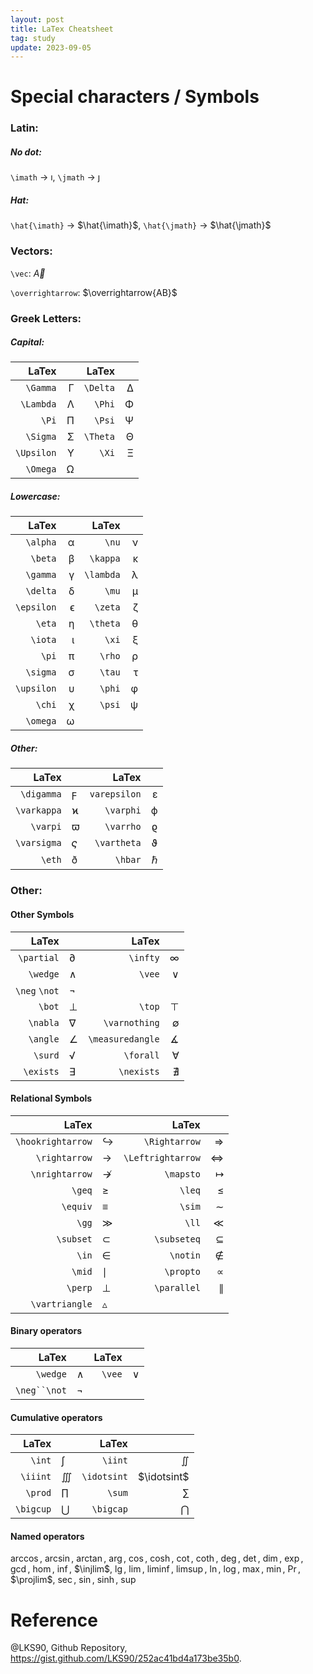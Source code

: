 ```yaml
---
layout: post
title: LaTex Cheatsheet
tag: study
update: 2023-09-05
---
```


Special characters / Symbols
============================
### Latin:
##### No dot:  
`\imath` $\rightarrow$ $\imath$,
`\jmath` $\rightarrow$ $\jmath$

##### Hat:  
`\hat{\imath}`  $\rightarrow$ $\hat{\imath}$,
`\hat{\jmath}`  $\rightarrow$ $\hat{\jmath}$

### Vectors:

`\vec`: $\vec{A}$

`\overrightarrow`: $\overrightarrow{AB}$

### Greek Letters:
##### Capital:

|      LaTex |      |    LaTex |      |
| ---------: | ---: | -------: | ---: |
|   `\Gamma` |    Γ | `\Delta` |    ∆ |
|  `\Lambda` |    Λ |   `\Phi` |    Φ |
|      `\Pi` |    Π |   `\Psi` |    Ψ |
|   `\Sigma` |    Σ | `\Theta` |    Θ |
| `\Upsilon` |    Υ |    `\Xi` |    Ξ |
|   `\Omega` |    Ω |          |      |

##### Lowercase:

|      LaTex |      |     LaTex |      |
| ---------: | ---: | --------: | ---: |
|   `\alpha` |    α |     `\nu` |    ν |
|    `\beta` |    β |  `\kappa` |    κ |
|   `\gamma` |    γ | `\lambda` |    λ |
|   `\delta` |    δ |     `\mu` |    µ |
| `\epsilon` |    ϵ |   `\zeta` |    ζ |
|     `\eta` |    η |  `\theta` |    θ |
|    `\iota` |    ι |     `\xi` |    ξ |
|      `\pi` |    π |    `\rho` |    ρ |
|   `\sigma` |    σ |    `\tau` |    τ |
| `\upsilon` |    υ |    `\phi` |    φ |
|     `\chi` |    χ |    `\psi` |    ψ |
|   `\omega` |    ω |           |      |

##### Other:

|       LaTex |             |        LaTex |         |
| ----------: | ----------- | -----------: | ------: |
|  `\digamma` | ϝ           | `varepsilon` |       ε |
| `\varkappa` | ϰ           |    `\varphi` |       ϕ |
|    `\varpi` | $\varpi$    |    `\varrho` |       ϱ |
| `\varsigma` | $\varsigma$ |  `\vartheta` |       ϑ |
|      `\eth` | ð           |      `\hbar` | $\hbar$ |

### Other:
#### Other Symbols

|         LaTex |      |            LaTex |      |
| ------------: | ---- | ---------------: | ---: |
|    `\partial` | ∂    |         `\infty` |    ∞ |
|      `\wedge` | ∧    |           `\vee` |    ∨ |
| `\neg` `\not` | ¬    |                  |      |
|        `\bot` | ⊥    |           `\top` |    ⊤ |
|      `\nabla` | ∇    |    `\varnothing` |    ∅ |
|      `\angle` | ∠    | `\measuredangle` |    ∡ |
|       `\surd` | √    |        `\forall` |    ∀ |
|     `\exists` | ∃    |       `\nexists` |    ∄ |

#### Relational Symbols

|             LaTex |                |             LaTex |             |
| ----------------: | -------------- | ----------------: | ----------: |
| `\hookrightarrow` | ↪              |     `\Rightarrow` |           ⇒ |
|     `\rightarrow` | →              | `\Leftrightarrow` |           ⇔ |
|    `\nrightarrow` | ↛              |         `\mapsto` |   $\mapsto$ |
|            `\geq` | ≥              |            `\leq` |           ≤ |
|          `\equiv` | ≡              |            `\sim` |           ∼ |
|             `\gg` | ≫              |             `\ll` |           ≪ |
|         `\subset` | ⊂              |       `\subseteq` |           ⊆ |
|             `\in` | ∈              |          `\notin` |           ∉ |
|            `\mid` | $\mid$         |         `\propto` |           ∝ |
|           `\perp` | ⊥              |       `\parallel` | $\parallel$ |
|    `\vartriangle` | $\vartriangle$ |                   |             |

#### Binary operators

|        LaTex |      |  LaTex |      |
| -----------: | ---- | -----: | ---: |
|     `\wedge` | ∧    | `\vee` |    ∨ |
| `\neg``\not` | ¬    |        |      |

#### Cumulative operators

|     LaTex |           |       LaTex |             |
| --------: | --------- | ----------: | ----------: |
|    `\int` | ∫         |     `\iint` |     $\iint$ |
|  `\iiint` | $\iiint$  | `\idotsint` | $\idotsint$ |
|   `\prod` | $\prod$   |      `\sum` |      $\sum$ |
| `\bigcup` | $\bigcup$ |   `\bigcap` |   $\bigcap$ |

#### Named operators
$\arccos$,
$\arcsin$,
$\arctan$,
$\arg$,
$\cos$,
$\cosh$,
$\cot$,
$\coth$,
$\deg$,
$\det$,
$\dim$,
$\exp$,
$\gcd$,
$\hom$,
$\inf$,
$\injlim$,
$\lg$,
$\lim$,
$\liminf$,
$\limsup$,
$\ln$,
$\log$,
$\max$,
$\min$,
$\Pr$,
$\projlim$,
$\sec$,
$\sin$,
$\sinh$,
$\sup$



# Reference

@LKS90, Github Repository, <https://gist.github.com/LKS90/252ac41bd4a173be35b0>.